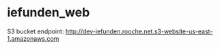 # iefunden_web

S3 bucket endpoint: http://dev-iefunden.rooche.net.s3-website-us-east-1.amazonaws.com 
